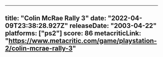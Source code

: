 
---
title: "Colin McRae Rally 3"
date: "2022-04-09T23:38:28.927Z"
releaseDate: "2003-04-22"
platforms: ["ps2"]
score: 86
metacriticLink: "https://www.metacritic.com/game/playstation-2/colin-mcrae-rally-3"
---
